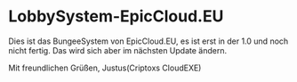 # LobbySystem-EpicCloud.EU
Dies ist das BungeeSystem von EpicCloud.EU, es ist erst in der 1.0 und noch nicht fertig. Das wird sich aber im nächsten Update ändern.

Mit freundlichen Grüßen, Justus(Criptoxs CloudEXE)
